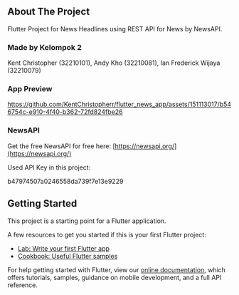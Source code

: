## About The Project
Flutter Project for News Headlines using REST API for News by NewsAPI.

### Made by Kelompok 2
Kent Christopher     (32210101),
Andy Kho             (32210081),
Ian Frederick Wijaya (32210079)

### App Preview

https://github.com/KentChristopherr/flutter_news_app/assets/151113017/b546754c-e910-4f40-b362-72fd824fbe26

### NewsAPI

Get the free NewsAPI for free here: 
[https://newsapi.org/](https://newsapi.org/)

Used API Key in this project:

b47974507a0246558da739f7e13e9229

## Getting Started

This project is a starting point for a Flutter application.

A few resources to get you started if this is your first Flutter project:

- [Lab: Write your first Flutter app](https://flutter.dev/docs/get-started/codelab)
- [Cookbook: Useful Flutter samples](https://flutter.dev/docs/cookbook)

For help getting started with Flutter, view our
[online documentation](https://flutter.dev/docs), which offers tutorials,
samples, guidance on mobile development, and a full API reference.

